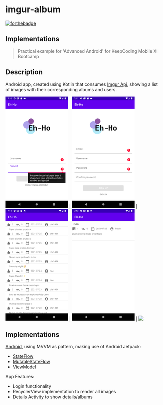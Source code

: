 # imgur-album 

[![forthebadge](https://forthebadge.com/images/badges/built-for-android.svg)](https://forthebadge.com)

## Implementations

> Practical example for 'Advanced Android' for KeepCoding Mobile XI Bootcamp

## Description

Android app, created using Kotlin that consumes [Imgur Api](https://api.imgur.com), showing a list of images with their corresponding albums and users.  

<img src="https://github.com/timacosta/Eh-Ho/blob/master/app/src/main/res/images/login.png" width="200" /> |  <img src="https://github.com/timacosta/Eh-Ho/blob/master/app/src/main/res/images/register.png" width="200" /> | <img src="https://github.com/timacosta/Eh-Ho/blob/master/app/src/main/res/images/topics.png" width="200" /> | <img src="https://github.com/timacosta/Eh-Ho/blob/master/app/src/main/res/images/details_2.png" width="200" /> | <img src="https://github.com/timacosta/Eh-Ho/blob/master/app/src/main/res/images/eh_ho_demo.gif" width="200" />


## Implementations

[Android](https://developer.android.com), using MVVM as pattern, making use of Android Jetpack: 

- [StateFlow](https://developer.android.com/kotlin/flow/stateflow-and-sharedflow)
- [MutableStateFlow](https://kotlin.github.io/kotlinx.coroutines/kotlinx-coroutines-core/kotlinx.coroutines.flow/-mutable-state-flow/index.html)
- [ViewModel](https://developer.android.com/topic/libraries/architecture/viewmodel)

App Features:

- Login functionality
- RecyclerView implementation to render all images
- Details Activity to show details/albums


